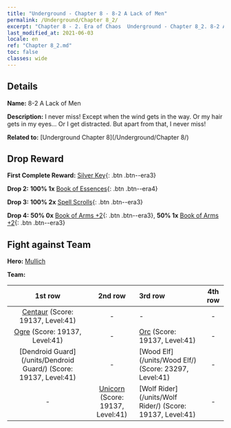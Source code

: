 ```yaml
---
title: "Underground - Chapter 8 - 8-2 A Lack of Men"
permalink: /Underground/Chapter 8_2/
excerpt: "Chapter 8 - 2. Era of Chaos  Underground - Chapter 8_2. 8-2 A Lack of Men"
last_modified_at: 2021-06-03
locale: en
ref: "Chapter 8_2.md"
toc: false
classes: wide
---
```


## Details

 **Name:** 8-2 A Lack of Men

 **Description:** I never miss! Except when the wind gets in the way. Or my hair gets in my eyes... Or I get distracted. But apart from that, I never miss!

 **Related to:** [Underground Chapter 8](/Underground/Chapter 8/)

## Drop Reward

 **First Complete Reward:** [Silver Key](/Items/con_693/){: .btn .btn--era3}

 **Drop 2:** **100% 1x** [Book of Essences](/Items/mat_39/){: .btn .btn--era4}

 **Drop 3:** **100% 2x** [Spell Scrolls](/Items/con_694/){: .btn .btn--era3}

 **Drop 4:** **50% 0x** [Book of Arms +2](/Items/mat_32/){: .btn .btn--era3}, **50% 1x** [Book of Arms +2](/Items/mat_32/){: .btn .btn--era3}


## Fight against Team
 **Hero:** [Mullich](/heroes/Mullich/)

 **Team:**


  | 1st row | 2nd row | 3rd row | 4th row |
  |:----:|:----:|:----|:----:|
  | [Centaur](/units/Centaur/) (Score: 19137, Level:41)  | - | - | - |
  | [Ogre](/units/Ogre/) (Score: 19137, Level:41)  | - | [Orc](/units/Orc/) (Score: 19137, Level:41)  | - |
  | [Dendroid Guard](/units/Dendroid Guard/) (Score: 19137, Level:41)  | - | [Wood Elf](/units/Wood Elf/) (Score: 23297, Level:41)  | - |
  | - | [Unicorn](/units/Unicorn/) (Score: 19137, Level:41)  | [Wolf Rider](/units/Wolf Rider/) (Score: 19137, Level:41)  | - |


